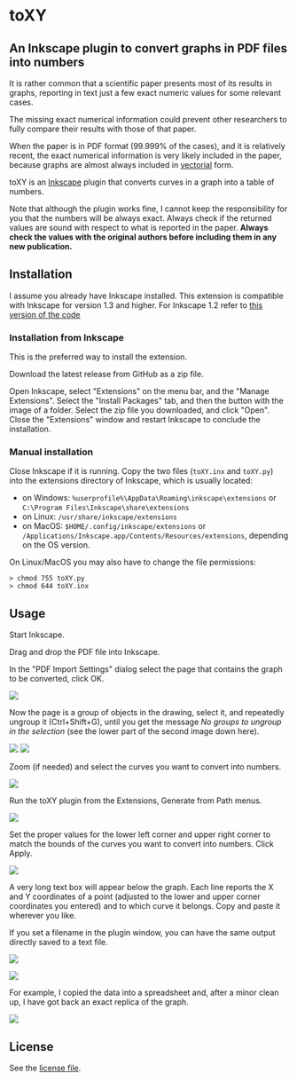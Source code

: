 # toXY
## An Inkscape plugin to convert graphs in PDF files into numbers

It is rather common that a scientific paper presents most of its results in graphs, reporting in text just a few exact numeric values for some relevant cases.

The missing exact numerical information could prevent other researchers to fully compare their results with those of that paper.

When the paper is in PDF format (99.999% of the cases), and it is relatively recent, the exact numerical information is very likely included in the paper, because graphs are almost always included in <a href="http://en.wikipedia.org/wiki/Vector_graphics">vectorial</a> form.

toXY is an <a href="http://www.inkscape.org/">Inkscape</a> plugin that converts curves in a graph into a table of numbers.

Note that although the plugin works fine, I cannot keep the responsibility for you that the numbers will be always exact. 
Always check if the returned values are sound with respect to what is reported in the paper.
**Always check the values with the original authors before including them in any new publication.**

## Installation

I assume you already have Inkscape installed. This extension is compatible with Inkscape for version 1.3 and higher. For Inkscape 1.2 refer to [this version of the code](https://github.com/aesuli/toXY/tree/inkscape_v1.2)

### Installation from Inkscape

This is the preferred way to install the extension.

Download the latest release from GitHub as a zip file.

Open Inkscape, select "Extensions" on the menu bar, and the "Manage Extensions".
Select the "Install Packages" tab, and then the button with the image of a folder.
Select the zip file you downloaded, and click "Open".
Close the "Extensions" window and restart Inkscape to conclude the installation.

### Manual installation

Close Inkscape if it is running.
Copy the two files (`toXY.inx` and `toXY.py`) into the extensions directory of Inkscape, which is usually located:
 * on Windows: `%userprofile%\AppData\Roaming\inkscape\extensions` or `C:\Program Files\Inkscape\share\extensions`
 * on Linux: `/usr/share/inkscape/extensions`
 * on MacOS: `$HOME/.config/inkscape/extensions` or `/Applications/Inkscape.app/Contents/Resources/extensions`, depending on the OS version.

On Linux/MacOS you may also have to change the file permissions:
```
> chmod 755 toXY.py
> chmod 644 toXY.inx
```

## Usage

Start Inkscape.

Drag and drop the PDF file into Inkscape.

In the "PDF Import Settings" dialog select the page that contains the graph to be converted, click OK.

![](https://github.com/aesuli/toXY/blob/main/images/PDFConvert1.png?raw=true)

Now the page is a group of objects in the drawing, select it, and repeatedly ungroup it (Ctrl+Shift+G), until you get the message _No groups to ungroup in the selection_ (see the lower part of the second image down here).

![](https://github.com/aesuli/toXY/blob/main/images/PDFConvert2.png?raw=true)
![](https://github.com/aesuli/toXY/blob/main/images/PDFConvert3.png?raw=true)

Zoom (if needed) and select the curves you want to convert into numbers.

![](https://github.com/aesuli/toXY/blob/main/images/PDFConvert4.png?raw=true)

Run the toXY plugin from the Extensions, Generate from Path menus.

![](https://github.com/aesuli/toXY/blob/main/images/PDFConvert5.png?raw=true)

Set the proper values for the lower left corner and upper right corner to match the bounds of the curves you want to convert into numbers.
Click Apply.

![](https://github.com/aesuli/toXY/blob/main/images/PDFConvert6.png?raw=true)

A very long text box will appear below the graph. Each line reports the X and Y coordinates of a point (adjusted to the lower and upper corner coordinates you entered) and to which curve it belongs. Copy and paste it wherever you like.

If you set a filename in the plugin window, you can have the same output directly saved to a text file. 

![](https://github.com/aesuli/toXY/blob/main/images/PDFConvert7.png?raw=true)


![](https://github.com/aesuli/toXY/blob/main/images/PDFConvert7-2.png?raw=true)

For example, I copied the data into a spreadsheet and, after a minor clean up, I have got back an exact replica of the graph.

![](https://github.com/aesuli/toXY/blob/main/images/PDFConvert8.png?raw=true)

## License

See the [license file](COPYING).
